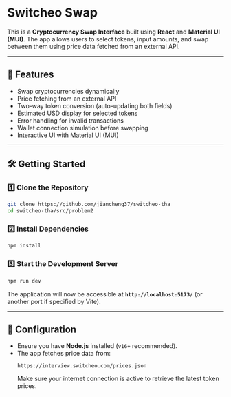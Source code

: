 # Switcheo Swap

This is a **Cryptocurrency Swap Interface** built using **React** and **Material UI (MUI)**. The app allows users to select tokens, input amounts, and swap between them using price data fetched from an external API.

---

## **🚀 Features**
- Swap cryptocurrencies dynamically
- Price fetching from an external API
- Two-way token conversion (auto-updating both fields)
- Estimated USD display for selected tokens
- Error handling for invalid transactions
- Wallet connection simulation before swapping
- Interactive UI with Material UI (MUI)

---

## **🛠️ Getting Started**

### **1️⃣ Clone the Repository**
```sh
git clone https://github.com/jiancheng37/switcheo-tha
cd switcheo-tha/src/problem2
```

### **2️⃣ Install Dependencies**
```sh
npm install
```

### **3️⃣ Start the Development Server**
```sh
npm run dev
```

The application will now be accessible at **`http://localhost:5173/`** (or another port if specified by Vite).

---

## **🔧 Configuration**
- Ensure you have **Node.js** installed (`v16+` recommended).
- The app fetches price data from:
  ```plaintext
  https://interview.switcheo.com/prices.json
  ```
  Make sure your internet connection is active to retrieve the latest token prices.

